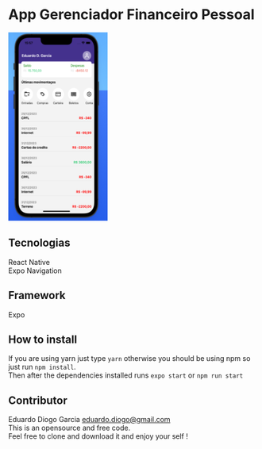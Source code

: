 # App Gerenciador Financeiro Pessoal
<img src="assets/bg.png" width="200" height="380">

## Tecnologias
React Native <br/>
Expo Navigation 

## Framework
Expo

## How to install
If you are using yarn just type <code>yarn</code> otherwise you should be using npm so just run <code>npm install</code>. </br>
Then after the dependencies installed runs <code>expo start</code> or <code>npm run start</code>

## Contributor
Eduardo Diogo Garcia <eduardo.diogo@gmail.com> <br/>
This is an opensource and free code. <br/>
Feel free to clone and download it and enjoy your self !